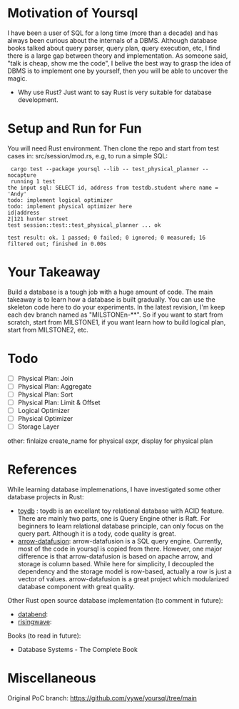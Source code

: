 # Motivation of Yoursql
I have been a user of SQL for a long time (more than a decade) and has always been curious about the internals of a DBMS. Although database books talked about query parser, query plan, query execution, etc, I find there is a large gap between theory and implementation. As someone said, "talk is cheap, show me the code", I belive the best way to grasp the idea of DBMS is to implement one by yourself, then you will be able to uncover the magic.

* Why use Rust?
Just want to say Rust is very suitable for database development.

# Setup and Run for Fun
You will need Rust environment. Then clone the repo and start from test cases in: src/session/mod.rs, e.g, to run a simple SQL:

```console
 cargo test --package yoursql --lib -- test_physical_planner --nocapture
 running 1 test
the input sql: SELECT id, address from testdb.student where name = 'Andy'
todo: implement logical optimizer
todo: implement physical optimizer here
id|address
2|121 hunter street
test session::test::test_physical_planner ... ok

test result: ok. 1 passed; 0 failed; 0 ignored; 0 measured; 16 filtered out; finished in 0.00s
```

# Your Takeaway
Build a database is a tough job with a huge amount of code. The main takeaway is to learn how a database is built gradually. You can use the skeleton code here to do your experiments. In the latest revision, I'm keep each dev branch named as "MILSTONEn-**". So if you want to start from scratch, start from MILSTONE1, if you want learn how to build logical plan, start from MILSTONE2, etc.

# Todo
- [ ] Physical Plan: Join
- [ ] Physical Plan: Aggregate
- [ ] Physical Plan: Sort
- [ ] Physical Plan: Limit & Offset
- [ ] Logical Optimizer
- [ ] Physical Optimizer
- [ ] Storage Layer

other:  finlaize create_name for physical expr, display for physical plan


# References
While learning database implemenations, I have investigated some other database projects in Rust: 
* [toydb](https://github.com/erikgrinaker/toydb) : toydb is an excellant toy relational database with ACID feature. There are mainly two parts, one is Query Engine other is Raft. For beginners to learn relational database principle, can only focus on the query part. Although it is a tody, code quality is great. 
* [arrow-datafusion](https://github.com/apache/arrow-datafusion): arrow-datafusion is a SQL query engine. Currently, most of the code in yoursql is copied from there. However, one major difference is that arrow-datafusion is based on apache arrow, and storage is column based. While here for simplicity, I decoupled the dependency and the storage model is row-based, actually a row is just a vector of values. arrow-datafusion is a great project which modularized database component with great quality.

Other Rust open source database implementation (to comment in future):
* [databend](https://github.com/datafuselabs/databend):
* [risingwave](https://github.com/risingwavelabs/risingwave):

Books (to read in future):
* Database Systems - The Complete Book

# Miscellaneous
Original PoC branch: https://github.com/yywe/yoursql/tree/main
